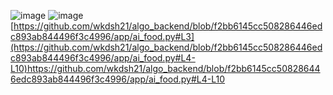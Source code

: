 ![image](https://github.com/wkdsh21/algo_backend/assets/100358810/b0c82565-8c0d-4d29-930e-45e97e907ed0)
![image](https://github.com/wkdsh21/algo_backend/assets/100358810/889b2119-893f-49d7-a650-6a916860e702)
[https://github.com/wkdsh21/algo_backend/blob/f2bb6145cc508286446edc893ab844496f3c4996/app/ai_food.py#L3](https://github.com/wkdsh21/algo_backend/blob/f2bb6145cc508286446edc893ab844496f3c4996/app/ai_food.py#L4-L10)https://github.com/wkdsh21/algo_backend/blob/f2bb6145cc508286446edc893ab844496f3c4996/app/ai_food.py#L4-L10

